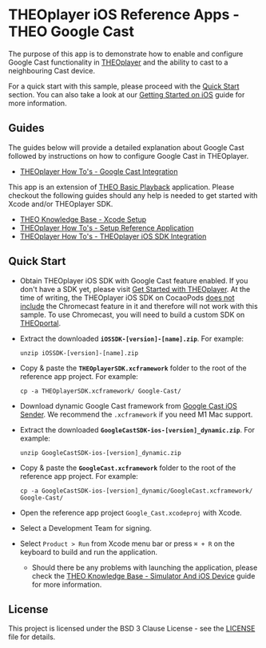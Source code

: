 # THEOplayer iOS Reference Apps - THEO Google Cast

The purpose of this app is to demonstrate how to enable and configure Google Cast functionality in [THEOplayer] and the ability to cast to a neighbouring Cast device.

For a quick start with this sample, please proceed with the [Quick Start](#Quick-Start) section. You can also take a look at our [Getting Started on iOS](https://docs.theoplayer.com/getting-started/01-sdks/03-ios/00-getting-started.md) guide for more information.

## Guides

The guides below will provide a detailed explanation about Google Cast followed by instructions on how to configure Google Cast in THEOplayer.

* [THEOplayer How To's - Google Cast Integration]

This app is an extension of [THEO Basic Playback] application. Please checkout the following guides should any help is needed to get started with Xcode and/or THEOplayer SDK.

* [THEO Knowledge Base - Xcode Setup]
* [THEOplayer How To's - Setup Reference Application]
* [THEOplayer How To's - THEOplayer iOS SDK Integration]

## Quick Start

* Obtain THEOplayer iOS SDK with Google Cast feature enabled. If you don't have a SDK yet, please visit [Get Started with THEOplayer]. At the time of writing, the THEOplayer iOS SDK on CocaoPods [does not include](https://github.com/THEOplayer/theoplayer-sdk-ios#included-features) the Chromecast feature in it and therefore will not work with this sample. To use Chromecast, you will need to build a custom SDK on [THEOportal](https://portal.theoplayer.com/login).
* Extract the downloaded **`iOSSDK-[version]-[name].zip`**. For example:

      unzip iOSSDK-[version]-[name].zip

* Copy & paste the **`THEOplayerSDK.xcframework`** folder to the root of the reference app project. For example:

      cp -a THEOplayerSDK.xcframework/ Google-Cast/

* Download dynamic Google Cast framework from [Google Cast iOS Sender]. We recommend the `.xcframework` if you need M1 Mac support.
* Extract the downloaded **`GoogleCastSDK-ios-[version]_dynamic.zip`**. For example:

      unzip GoogleCastSDK-ios-[version]_dynamic.zip

* Copy & paste the **`GoogleCast.xcframework`** folder to the root of the reference app project. For example:

      cp -a GoogleCastSDK-ios-[version]_dynamic/GoogleCast.xcframework/ Google-Cast/

* Open the reference app project `Google_Cast.xcodeproj` with Xcode.
* Select a Development Team for signing.
* Select `Product > Run` from Xcode menu bar or press `⌘ + R` on the keyboard to build and run the application.
  * Should there be any problems with launching the application, please check the [THEO Knowledge Base - Simulator And iOS Device] guide for more information.

## License

This project is licensed under the BSD 3 Clause License - see the [LICENSE] file for details.

[//]: # (Links and Guides reference)
[THEOplayer How To's - Google Cast Integration]: Guides/howto-google-cast-integration/README.md
[THEO Basic Playback]: ../Basic-Playback
[THEO Knowledge Base - Xcode Setup]: ../Basic-Playback/Guides/knowledgebase-xcode-setup/README.md
[THEO Knowledge Base - Simulator And iOS Device]: ../Basic-Playback/Guides/knowledgebase-simulator-and-ios-device/README.md
[THEOplayer How To's - Setup Reference Application]: ../Basic-Playback/Guides/howto-setup-reference-application/README.md
[THEOplayer How To's - THEOplayer iOS SDK Integration]: ../Basic-Playback/Guides/howto-theoplayer-ios-sdk-integration/README.md
[THEOplayer]: https://www.theoplayer.com
[Get Started with THEOplayer]: https://www.theoplayer.com/pricing/theoplayer
[Google Cast iOS Sender]: https://developers.google.com/cast/docs/ios_sender

[//]: # (Project files reference)
[LICENSE]: LICENSE
